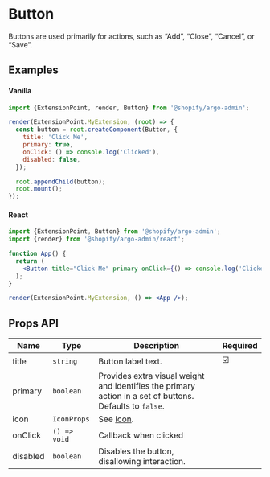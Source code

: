 # Button

Buttons are used primarily for actions, such as “Add”, “Close”, “Cancel”, or “Save”.

## Examples

#### Vanilla

```js
import {ExtensionPoint, render, Button} from '@shopify/argo-admin';

render(ExtensionPoint.MyExtension, (root) => {
  const button = root.createComponent(Button, {
    title: 'Click Me',
    primary: true,
    onClick: () => console.log('Clicked'),
    disabled: false,
  });

  root.appendChild(button);
  root.mount();
});
```

#### React

```jsx
import {ExtensionPoint, Button} from '@shopify/argo-admin';
import {render} from '@shopify/argo-admin/react';

function App() {
  return (
    <Button title="Click Me" primary onClick={() => console.log('Clicked')} disabled={false} />
  );
}

render(ExtensionPoint.MyExtension, () => <App />);
```

## Props API

| Name     | Type         | Description                                                                         | Required |
| -------- | ------------ | ----------------------------------------------------------------------------------- | -------- |
| title    | `string`     | Button label text.                                                                  | ☑️       |
| primary  | `boolean`    | Provides extra visual weight and identifies the primary action in a set of buttons. Defaults to `false`. |          |
| icon     | `IconProps`  | See [Icon](./Icon.md).                                                              |          |
| onClick  | `() => void` | Callback when clicked                                                               |          |
| disabled | `boolean`    | Disables the button, disallowing interaction.                                       |          |
